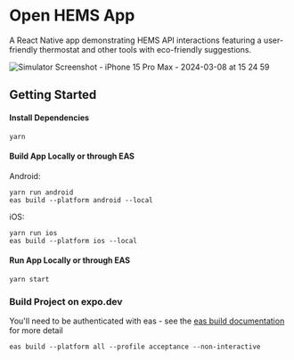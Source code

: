 # Open HEMS App
A React Native app demonstrating HEMS API interactions featuring a user-friendly thermostat and other tools with eco-friendly suggestions.

![Simulator Screenshot - iPhone 15 Pro Max - 2024-03-08 at 15 24 59](https://github.com/ACE-IoT-Solutions/connecting-mha-app/assets/94999450/abf12a65-9b9c-4c2e-9f12-7ceb6a377658)


## Getting Started
#### Install Dependencies
```
yarn
```

#### Build App Locally or through EAS
Android:
```
yarn run android
eas build --platform android --local
```
iOS:
```
yarn run ios
eas build --platform ios --local
```

#### Run App Locally or through EAS
```
yarn start
```

### Build Project on expo.dev
You'll need to be authenticated with eas - see the [eas build documentation](https://docs.expo.dev/build/introduction/) for more detail
```
eas build --platform all --profile acceptance --non-interactive
```
